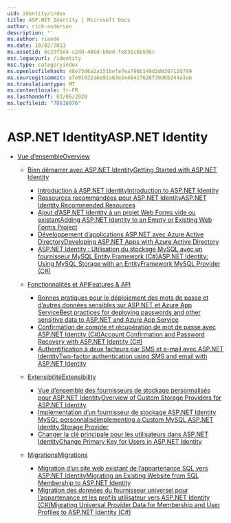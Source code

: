 ```yaml
---
uid: identity/index
title: ASP.NET Identity | Microsoft Docs
author: rick-anderson
description: ''
ms.author: riande
ms.date: 10/02/2013
ms.assetid: 0c2df5d4-c2dd-486d-b0ed-fe831c6b596c
msc.legacyurl: /identity
msc.type: categoryindex
ms.openlocfilehash: 48e75d6a2a151befe7ea796b149d2d030712d799
ms.sourcegitcommit: e7e91932a6e91a63e2e46417626f39d6b244a3ab
ms.translationtype: MT
ms.contentlocale: fr-FR
ms.lasthandoff: 03/06/2020
ms.locfileid: "78616976"
---
```

# <a name="aspnet-identity"></a><span data-ttu-id="f6676-102">ASP.NET Identity</span><span class="sxs-lookup"><span data-stu-id="f6676-102">ASP.NET Identity</span></span>

- [<span data-ttu-id="f6676-103">Vue d’ensemble</span><span class="sxs-lookup"><span data-stu-id="f6676-103">Overview</span></span>](overview/index.md)

    - [<span data-ttu-id="f6676-104">Bien démarrer avec ASP.NET Identity</span><span class="sxs-lookup"><span data-stu-id="f6676-104">Getting Started with ASP.NET Identity</span></span>](overview/getting-started/index.md)

        - [<span data-ttu-id="f6676-105">Introduction à ASP.NET Identity</span><span class="sxs-lookup"><span data-stu-id="f6676-105">Introduction to ASP.NET Identity</span></span>](overview/getting-started/introduction-to-aspnet-identity.md)
        - [<span data-ttu-id="f6676-106">Ressources recommandées pour ASP.NET Identity</span><span class="sxs-lookup"><span data-stu-id="f6676-106">ASP.NET Identity Recommended Resources</span></span>](overview/getting-started/aspnet-identity-recommended-resources.md)
        - [<span data-ttu-id="f6676-107">Ajout d’ASP.NET Identity à un projet Web Forms vide ou existant</span><span class="sxs-lookup"><span data-stu-id="f6676-107">Adding ASP.NET Identity to an Empty or Existing Web Forms Project</span></span>](overview/getting-started/adding-aspnet-identity-to-an-empty-or-existing-web-forms-project.md)
        - [<span data-ttu-id="f6676-108">Développement d’applications ASP.NET avec Azure Active Directory</span><span class="sxs-lookup"><span data-stu-id="f6676-108">Developing ASP.NET Apps with Azure Active Directory</span></span>](overview/getting-started/developing-aspnet-apps-with-windows-azure-active-directory.md)
        - [<span data-ttu-id="f6676-109">ASP.NET Identity : Utilisation du stockage MySQL avec un fournisseur MySQL Entity Framework (C#)</span><span class="sxs-lookup"><span data-stu-id="f6676-109">ASP.NET Identity: Using MySQL Storage with an EntityFramework MySQL Provider (C#)</span></span>](overview/getting-started/aspnet-identity-using-mysql-storage-with-an-entityframework-mysql-provider.md)
    - [<span data-ttu-id="f6676-110">Fonctionnalités et API</span><span class="sxs-lookup"><span data-stu-id="f6676-110">Features & API</span></span>](overview/features-api/index.md)

        - [<span data-ttu-id="f6676-111">Bonnes pratiques pour le déploiement des mots de passe et d’autres données sensibles sur ASP.NET et Azure App Service</span><span class="sxs-lookup"><span data-stu-id="f6676-111">Best practices for deploying passwords and other sensitive data to ASP.NET and Azure App Service</span></span>](overview/features-api/best-practices-for-deploying-passwords-and-other-sensitive-data-to-aspnet-and-azure.md)
        - [<span data-ttu-id="f6676-112">Confirmation de compte et récupération de mot de passe avec ASP.NET Identity (C#)</span><span class="sxs-lookup"><span data-stu-id="f6676-112">Account Confirmation and Password Recovery with ASP.NET Identity (C#)</span></span>](overview/features-api/account-confirmation-and-password-recovery-with-aspnet-identity.md)
        - [<span data-ttu-id="f6676-113">Authentification à deux facteurs par SMS et e-mail avec ASP.NET Identity</span><span class="sxs-lookup"><span data-stu-id="f6676-113">Two-factor authentication using SMS and email with ASP.NET Identity</span></span>](overview/features-api/two-factor-authentication-using-sms-and-email-with-aspnet-identity.md)
    - [<span data-ttu-id="f6676-114">Extensibilité</span><span class="sxs-lookup"><span data-stu-id="f6676-114">Extensibility</span></span>](overview/extensibility/index.md)

        - [<span data-ttu-id="f6676-115">Vue d’ensemble des fournisseurs de stockage personnalisés pour ASP.NET Identity</span><span class="sxs-lookup"><span data-stu-id="f6676-115">Overview of Custom Storage Providers for ASP.NET Identity</span></span>](overview/extensibility/overview-of-custom-storage-providers-for-aspnet-identity.md)
        - [<span data-ttu-id="f6676-116">Implémentation d’un fournisseur de stockage ASP.NET Identity MySQL personnalisé</span><span class="sxs-lookup"><span data-stu-id="f6676-116">Implementing a Custom MySQL ASP.NET Identity Storage Provider</span></span>](overview/extensibility/implementing-a-custom-mysql-aspnet-identity-storage-provider.md)
        - [<span data-ttu-id="f6676-117">Changer la clé principale pour les utilisateurs dans ASP.NET Identity</span><span class="sxs-lookup"><span data-stu-id="f6676-117">Change Primary Key for Users in ASP.NET Identity</span></span>](overview/extensibility/change-primary-key-for-users-in-aspnet-identity.md)
    - [<span data-ttu-id="f6676-118">Migrations</span><span class="sxs-lookup"><span data-stu-id="f6676-118">Migrations</span></span>](overview/migrations/index.md)

        - [<span data-ttu-id="f6676-119">Migration d’un site web existant de l’appartenance SQL vers ASP.NET Identity</span><span class="sxs-lookup"><span data-stu-id="f6676-119">Migrating an Existing Website from SQL Membership to ASP.NET Identity</span></span>](overview/migrations/migrating-an-existing-website-from-sql-membership-to-aspnet-identity.md)
        - [<span data-ttu-id="f6676-120">Migration des données du fournisseur universel pour l’appartenance et les profils utilisateur vers ASP.NET Identity (C#)</span><span class="sxs-lookup"><span data-stu-id="f6676-120">Migrating Universal Provider Data for Membership and User Profiles to ASP.NET Identity (C#)</span></span>](overview/migrations/migrating-universal-provider-data-for-membership-and-user-profiles-to-aspnet-identity.md)

